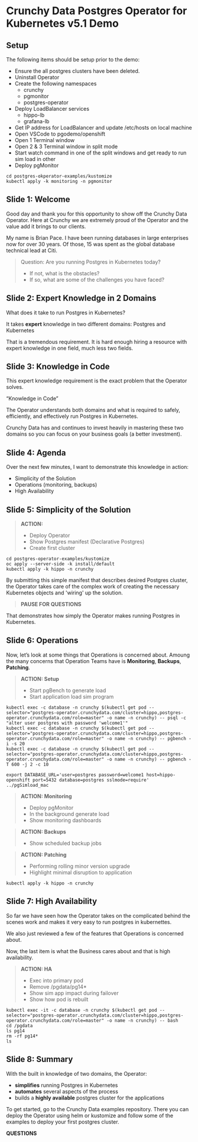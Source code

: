 # Crunchy Data Postgres Operator for Kubernetes v5.1 Demo

## Setup
The following items should be setup prior to the demo:
-   Ensure the all postgres clusters have been deleted.
-   Uninstall Operator
-   Create the following namespaces
    -   crunchy
    -   pgmonitor
    -   postgres-operator
-   Deploy LoadBalancer services
    -   hippo-lb
    -   grafana-lb
-   Get IP address for LoadBalancer and update /etc/hosts on local machine
-   Open VSCode to pgodemo/openshift
-   Open 1 Terminal window
-   Open 2 & 3 Terminal window in split mode
-   Start watch command in one of the split windows and get ready to run sim load in other
-   Deploy pgMonitor

```
cd postgres-okperator-examples/kustomize
kubectl apply -k monitoring -n pgmonitor
```


## Slide 1: Welcome
Good day and thank you for this opportunity to show off the Crunchy Data Operator.  Here at Crunchy we are extremely proud of the Operator and the value add it brings to our clients.

My name is Brian Pace.  I have been running databases in large enterprises now for over 30 years.  Of those, 15 was spent as the global database technical lead at Citi.

> Question:
> Are you running Postgres in Kubernetes today?
> - If not, what is the obstacles?
> - If so, what are some of the challenges you have faced?

## Slide 2: Expert Knowledge in 2 Domains
What does it take to run Postgres in Kubernetes?

It takes **expert** knowledge in two different domains: Postgres and Kubernetes

That is a tremendous requirement.  It is hard enough hiring a resource with expert knowledge in one field, much less two fields.


## Slide 3:  Knowledge in Code
This expert knowledge requirement is the exact problem that the Operator solves.

“Knowledge in Code”

The Operator understands both domains and what is required to safely, efficiently, and effectively run Postgres in Kubernetes.

Crunchy Data has and continues to invest heavily in mastering these two domains so you can focus on your business goals (a better investment).

## Slide 4: Agenda
Over the next few minutes, I want to demonstrate this knowledge in action:
- Simplicity of the Solution
- Operations (monitoring, backups)
- High Availability


## Slide 5: Simplicity of the Solution
> **ACTION:**
> - Deploy Operator
> - Show Postgres manifest (Declarative Postgres)
> - Create first cluster

```
cd postgres-operator-examples/kustomize
oc apply --server-side -k install/default
kubectl apply -k hippo -n crunchy
```

By submitting this simple manifest that describes desired Postgres cluster, the Operator takes care of the complex work of creating the necessary Kubernetes objects and 'wiring' up the solution.

> **PAUSE FOR QUESTIONS**

That demonstrates how simply the Operator makes running Postgres in Kubernetes.

## Slide 6: Operations
Now, let’s look at some things that Operations is concerned about.  Amoung the many concerns that Operation Teams have is  **Monitoring**, **Backups**, **Patching**.

> **ACTION: Setup**
> - Start pgBench to generate load
> - Start application load sim program

```
kubectl exec -c database -n crunchy $(kubectl get pod --selector="postgres-operator.crunchydata.com/cluster=hippo,postgres-operator.crunchydata.com/role=master" -o name -n crunchy) -- psql -c "alter user postgres with password 'welcome1'"
kubectl exec -c database -n crunchy $(kubectl get pod --selector="postgres-operator.crunchydata.com/cluster=hippo,postgres-operator.crunchydata.com/role=master" -o name -n crunchy) -- pgbench -i -s 20
kubectl exec -c database -n crunchy $(kubectl get pod --selector="postgres-operator.crunchydata.com/cluster=hippo,postgres-operator.crunchydata.com/role=master" -o name -n crunchy) -- pgbench -T 600 -j 2 -c 10

export DATABASE_URL='user=postgres password=welcome1 host=hippo-openshift port=5432 database=postgres sslmode=require'
../pgSimload_mac
```

> **ACTION: Monitoring**
> - Deploy pgMonitor
> - In the background generate load
> - Show monitoring dashboards

> **ACTION: Backups**
> - Show scheduled backup jobs

> **ACTION: Patching**
> - Performing rolling minor version upgrade
> - Highlight minimal disruption to application

```
kubectl apply -k hippo -n crunchy
```

## Slide 7: High Availability
So far we have seen how the Operator takes on the complicated behind the scenes work and makes it very easy to run postgres in kubernettes.

We also just reviewed a few of the features that Operations is concerned about.

Now, the last item is what the Business cares about and that is high availability.

> **ACTION: HA**
> - Exec into primary pod
> - Remove /pgdata/pg14* 
> - Show sim app impact during failover
> - Show how pod is rebuilt

```
kubectl exec -it -c database -n crunchy $(kubectl get pod --selector="postgres-operator.crunchydata.com/cluster=hippo,postgres-operator.crunchydata.com/role=master" -o name -n crunchy) -- bash
cd /pgdata
ls pg14
rm -rf pg14*
ls
```

## Slide 8: Summary
With the built in knowledge of two domains, the Operator:
-   **simplifies** running Postgres in Kubernetes
-   **automates** several aspects of the process
-   builds a **highly available** postgres cluster for the applications

To get started, go to the Crunchy Data examples repository.  There you can deploy the Operator using helm or kustomize and follow some of the examples to deploy your first postgres cluster.

**QUESTIONS**

